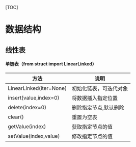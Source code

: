 [TOC]

# 数据结构

## 线性表

#### 单链表（from struct import LinearLinked）

| 方法                    | 说明                   |
| ----------------------- | ---------------------- |
| LinearLinked(iter=None) | 初始化链表，可迭代对象 |
| insert(value,index=0)   | 将数据插入指定位置     |
| delete(index=0)         | 删除指定节点,默认删除  |
| clear()                 | 重置为空表             |
| getValue(index)         | 获取指定节点的值       |
| setValue(index,value)   | 修改指定节点的值       |




